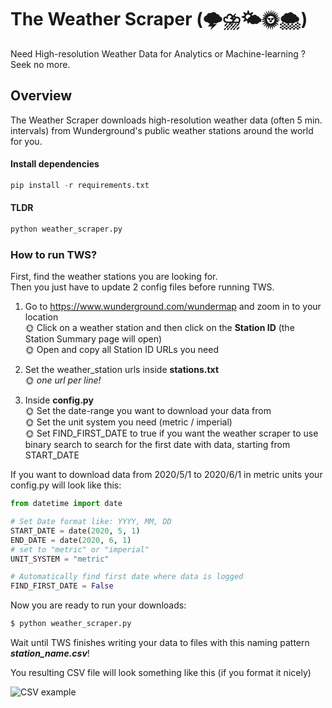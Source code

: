 # The Weather Scraper (🌩⛈🌤🌞🌨)
Need High-resolution Weather Data for Analytics or Machine-learning ? Seek no more.

## Overview
The Weather Scraper downloads high-resolution weather data (often 5 min. intervals) from Wunderground's public weather stations around the world for you.

#### Install dependencies
```python
pip install -r requirements.txt
```

#### TLDR
```python
python weather_scraper.py
```  

### How to run TWS?
First, find the weather stations you are looking for.  
Then you just have to update 2 config files before running TWS. 

1. Go to https://www.wunderground.com/wundermap and zoom in to your location  
    🌞 Click on a weather station and then click on the **Station ID**  (the Station Summary page will open)  
    🌞 Open and copy all Station ID URLs you need  

2. Set the weather_station urls inside **stations.txt**  
    🌞 *one url per line!*  

3. Inside **config.py**  
    🌞 Set the date-range you want to download your data from  
    🌞 Set the unit system you need (metric / imperial)  
    🌞 Set FIND_FIRST_DATE to true if you want the weather scraper to use binary search to search for the first date with data, starting from START_DATE  

If you want to download data from 2020/5/1 to 2020/6/1 in metric units your config.py will look like this:
```python
from datetime import date

# Set Date format like: YYYY, MM, DD
START_DATE = date(2020, 5, 1)
END_DATE = date(2020, 6, 1)
# set to "metric" or "imperial"
UNIT_SYSTEM = "metric"

# Automatically find first date where data is logged
FIND_FIRST_DATE = False
```

Now you are ready to run your downloads:
```sh
$ python weather_scraper.py
```
Wait until TWS finishes writing your data to files with this naming pattern ***station_name.csv***!  

You resulting CSV file will look something like this (if you format it nicely)  

![CSV example](https://raw.githubusercontent.com/Karlheinzniebuhr/the-weather-scraper/master/resources/csv.JPG)
